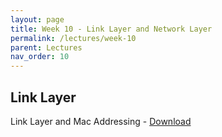 ```yaml
---
layout: page
title: Week 10 - Link Layer and Network Layer
permalink: /lectures/week-10
parent: Lectures
nav_order: 10
---
```


## Link Layer

Link Layer and Mac Addressing - [Download](https://karthikv1392.github.io/cs3301_osn/slides/OSN_L19.pdf)

